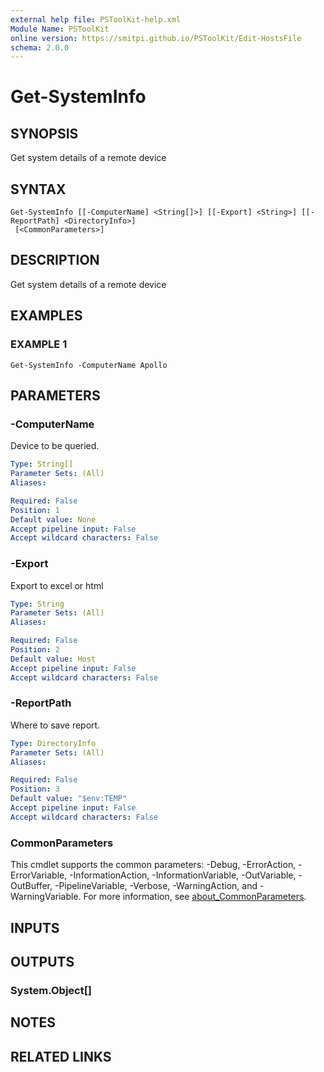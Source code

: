 ```yaml
---
external help file: PSToolKit-help.xml
Module Name: PSToolKit
online version: https://smitpi.github.io/PSToolKit/Edit-HostsFile
schema: 2.0.0
---
```


# Get-SystemInfo

## SYNOPSIS
Get system details of a remote device

## SYNTAX

```
Get-SystemInfo [[-ComputerName] <String[]>] [[-Export] <String>] [[-ReportPath] <DirectoryInfo>]
 [<CommonParameters>]
```

## DESCRIPTION
Get system details of a remote device

## EXAMPLES

### EXAMPLE 1
```
Get-SystemInfo -ComputerName Apollo
```

## PARAMETERS

### -ComputerName
Device to be queried.

```yaml
Type: String[]
Parameter Sets: (All)
Aliases:

Required: False
Position: 1
Default value: None
Accept pipeline input: False
Accept wildcard characters: False
```

### -Export
Export to excel or html

```yaml
Type: String
Parameter Sets: (All)
Aliases:

Required: False
Position: 2
Default value: Host
Accept pipeline input: False
Accept wildcard characters: False
```

### -ReportPath
Where to save report.

```yaml
Type: DirectoryInfo
Parameter Sets: (All)
Aliases:

Required: False
Position: 3
Default value: "$env:TEMP"
Accept pipeline input: False
Accept wildcard characters: False
```

### CommonParameters
This cmdlet supports the common parameters: -Debug, -ErrorAction, -ErrorVariable, -InformationAction, -InformationVariable, -OutVariable, -OutBuffer, -PipelineVariable, -Verbose, -WarningAction, and -WarningVariable. For more information, see [about_CommonParameters](http://go.microsoft.com/fwlink/?LinkID=113216).

## INPUTS

## OUTPUTS

### System.Object[]
## NOTES

## RELATED LINKS
